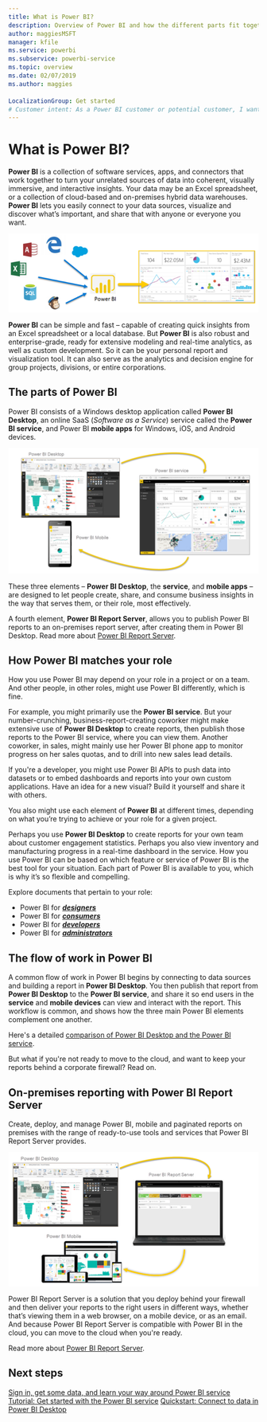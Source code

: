 ```yaml
---
title: What is Power BI?
description: Overview of Power BI and how the different parts fit together - Power BI Desktop, Power BI service, Power BI mobile, Report Server, Power BI embedded.
author: maggiesMSFT
manager: kfile
ms.service: powerbi
ms.subservice: powerbi-service
ms.topic: overview
ms.date: 02/07/2019
ms.author: maggies

LocalizationGroup: Get started
# Customer intent: As a Power BI customer or potential customer, I want to get an overview of Power BI so I can understand how the different parts fit together, so that I know which part to use to accomplish my tasks/goals.
---
```


# What is Power BI?
**Power BI** is a collection of software services, apps, and connectors that work together to turn your unrelated sources of data into coherent, visually immersive, and interactive insights. Your data may be an Excel spreadsheet, or a collection of cloud-based and on-premises hybrid data warehouses. **Power BI** lets you easily connect to your data sources, visualize and discover what’s important, and share that with anyone or everyone you want.

![diagram showing input sources for Power BI](media/power-bi-overview/power-bi-input-new.png)

**Power BI** can be simple and fast – capable of creating quick insights from an Excel spreadsheet or a local database. But **Power BI** is also robust and enterprise-grade, ready for extensive modeling and real-time analytics, as well as custom development. So it can be your personal report and visualization tool. It can also serve as the analytics and decision engine for group projects, divisions, or entire corporations.

## The parts of Power BI
Power BI consists of a Windows desktop application called **Power BI Desktop**, an online SaaS (*Software as a Service*) service called the **Power BI service**, and Power BI **mobile apps** for Windows, iOS, and Android devices.

![Power BI Desktop, service, mobile](media/power-bi-overview/power-bi-blocks.png)

These three elements – **Power BI Desktop**, the **service**, and **mobile apps** – are designed to let people create, share, and consume business insights in the way that serves them, or their role, most effectively.

A fourth element, **Power BI Report Server**, allows you to publish Power BI reports to an on-premises report server, after creating them in Power BI Desktop. Read more about [Power BI Report Server](#on-premises-reporting-with-power-bi-report-server).

## How Power BI matches your role
How you use Power BI may depend on your role in a project or on a team. And other people, in other roles, might use Power BI differently, which is fine.

For example, you might primarily use the **Power BI service**. But your number-crunching, business-report-creating coworker might make extensive use of **Power BI Desktop** to create reports, then publish those reports to the Power BI service, where you can view them. Another coworker, in sales, might mainly use her Power BI phone app to monitor progress on her sales quotas, and to drill into new sales lead details.

If you're a developer, you might use Power BI APIs to push data into datasets or to embed dashboards and reports into your own custom applications. Have an idea for a new visual? Build it yourself and share it with others.  

You also might use each element of **Power BI** at different times, depending on what you’re trying to achieve or your role for a given project.

Perhaps you use **Power BI Desktop** to create reports for your own team about customer engagement statistics. Perhaps you also view inventory and manufacturing progress in a real-time dashboard in the service. How you use Power BI can be based on which feature or service of Power BI is the best tool for your situation. Each part of Power BI is available to you, which is why it’s so flexible and compelling.

Explore documents that pertain to your role:
- Power BI for [***designers***](desktop-what-is-desktop.md)
- Power BI for [***consumers***](consumer/end-user-consumer.md)
- Power BI for [***developers***](developer/what-can-you-do.md)
- Power BI for [***administrators***](service-admin-administering-power-bi-in-your-organization.md)

## The flow of work in Power BI
A common flow of work in Power BI begins by connecting to data sources and building a report in **Power BI Desktop**. You then publish that report from **Power BI Desktop** to the **Power BI service**, and share it so end users in the **service** and **mobile devices** can view and interact with the report.
This workflow is common, and shows how the three main Power BI elements complement one another.

Here's a detailed [comparison of Power BI Desktop and the Power BI service](service-service-vs-desktop.md).

But what if you're not ready to move to the cloud, and want to keep your reports behind a corporate firewall?  Read on.

## On-premises reporting with Power BI Report Server
Create, deploy, and manage Power BI, mobile and paginated reports on premises with the range of ready-to-use tools and services that Power BI Report Server provides.

![diagram for on-premises](media/power-bi-overview/power-bi-report-server2.png)

Power BI Report Server is a solution that you deploy behind your firewall and then deliver your reports to the right users in different ways, whether that’s viewing them in a web browser, on a mobile device, or as an email. And because Power BI Report Server is compatible with Power BI in the cloud, you can move to the cloud when you're ready. 

Read more about [Power BI Report Server](report-server/get-started.md).

## Next steps
[Sign in, get some data, and learn your way around Power BI service](service-the-new-power-bi-experience.md)   
[Tutorial: Get started with the Power BI service](service-get-started.md)
[Quickstart: Connect to data in Power BI Desktop](desktop-quickstart-connect-to-data.md)